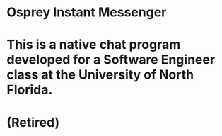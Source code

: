 # Osprey Instant Messenger

# This is a native chat program developed for a Software Engineer class at the University of North Florida.

# (Retired)

